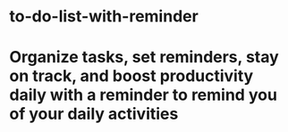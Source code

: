 # to-do-list-with-reminder
# Organize tasks, set reminders, stay on track, and boost productivity daily with a reminder to remind you of your daily activities
